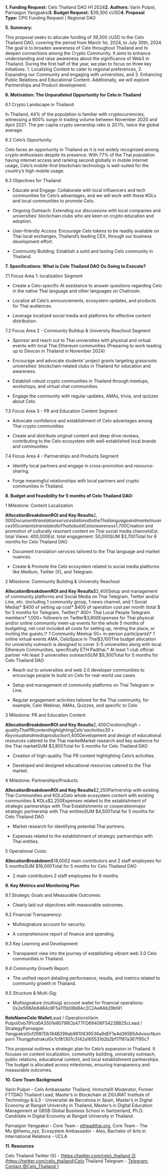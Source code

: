 **1\. Funding Request:** Celo Thailand DAO H1 2024**2\. Authors:** Varin Pulpol, Parnaigon Yangpaksi**3\. Budget Request:** $39,300 cUSD**4\. Proposal Type:** CPG Funding Request | Regional DAO

**5\. Summary:**

This proposal seeks to allocate funding of 39,300 cUSD to the Celo Thailand DAO, covering the period from March 1st, 2024, to July 30th, 2024. The goal is to broaden awareness of Celo throughout Thailand and to deepen connections among the Crypto Community. It aims to enhance understanding and raise awareness about the significance of Web3 in Thailand. During the first half of the year, we plan to focus on three key initiatives: 1. Localizing Content to cater to regional preferences, 2. Expanding our Community and engaging with universities, and 3. Enhancing Public Relations and Educational Content. Additionally, we will explore Partnerships and Product development.

**6\. Motivation: The Unparalleled Opportunity for Celo in Thailand**

6.1 Crypto Landscape in Thailand:

In Thailand, 44% of the population is familiar with cryptocurrencies, witnessing a 600% surge in trading volume between November 2020 and April 2021. The per capita crypto ownership ratio is 20.1%, twice the global average.

6.2 Celo’s Opportunity:

Celo faces an opportunity in Thailand as it is not widely recognized among crypto enthusiasts despite its presence. With 77% of the Thai population having internet access and ranking second globally in mobile internet usage, Celo’s mobile-first blockchain technology is well-suited for the country’s high mobile usage.

6.3 Objectives for Thailand:

*   Educate and Engage: Collaborate with local influencers and tech communities for Celo’s advantages, and we will work with these KOLs and local communities to promote Celo.
    
*   Ongoing Outreach: Extending our discussions with local companies and universities’ blockchain clubs who are keen on crypto education and adoption.
    
*   User-friendly Access: Encourage Celo tokens to be readily available on Thai local exchanges, Thailand’s leading CEX, through our business development effort.
    
*   Community Building: Establish a solid and lasting Celo community in Thailand.
    

**7\. Specifications: What is Celo Thailand DAO Os Going to Execute?**

7.1 Focus Area 1: localization Segment

*   Create a Celo-specific AI assistance to answer questions regarding Celo in the native Thai language and other languages on Chatroom.
    
*   Localize all Celo’s announcements, ecosystem updates, and products for Thai audiences.
    
*   Leverage localized social media and platforms for effective content distribution.
    

7.2 Focus Area 2 - Community Buildup & University Reachout Segment

*   Sponsor and reach out to Thai universities with physical and virtual events with local Thai Ethereum communities (Preparing to work leading up to Devcon in Thailand in November 2024)
    
*   Encourage and advocate students’ project grants targeting grassroots universities’ blockchain-related clubs in Thailand for education and awareness.
    
*   Establish robust crypto communities in Thailand through meetups, workshops, and virtual chat communities.
    
*   Engage the community with regular updates, AMAs, trivia, and quizzes about Celo.
    

7.3 Focus Area 3 - PR and Education Content Segment

*   Advocate confidence and establishment of Celo advantages among Thai crypto communities
    
*   Create and distribute original content and deep drive reviews, contributing to the Celo ecosystem with well-established local brands and communities
    

7.4 Focus Area 4 - Partnerships and Products Segment

*   Identify local partners and engage in cross-promotion and resource-sharing.
    
*   Forge meaningful relationships with local partners and crypto communities in Thailand.
    

**8\. Budget and Feasibility for 5 months of Celo Thailand DAO:**

1 Milestone: Content Localization

**AllocationBreakdownROI and Key Results**$2,000Document translation services tailored to the Thai language and market nuances50 contents translated to Thai to build Celo awareness$1,700Creation and promotion of culturally resonant content on Thai social media channelsEst. total Views: 400,000Est. total engagement: 50,000SUM $3,700Total for 6 months for Celo Thailand DAO

*   Document translation services tailored to the Thai language and market nuances.
    
*   Create & Promote the Celo ecosystem related to social media platforms like Medium, Twitter (X), and Telegram.
    

2 Milestone: Community Building & University Reachout

**AllocationBreakdownROI and Key Results**$2,400Setup and management of community platforms and Social Media on Thai Telegram, Twitter and/or Line, etc. (including 1 community group, 1 news channel, and 1 Social Media)\* $400 of setting up cost\* $400 of operation cost per month (total $ for 5 months for Telegram, Twitter)\* 400+ Thai Local People Telegram members\* 1,000+ followers on Twitter$3,800Expenses for Thai physical and/or online community meet-up events for the whole 5 months of budgeting, net cost included all costs for setting up, renting the place, or inviting the guests.\* 1 Community Meetup 50+ in-person participants\* 1 online virtual events AMA, CeloSpace in Thai$3,100The budget allocation for university outreach is designed to cover 3-5 universities along with local Ethereum Communities, specifically ETH Padthai.\* At least 1 club official partner \*At least 3 universities outreachSUM $9,300Total for 5 months for Celo Thailand DAO

*   Reach out to universities and web 2.0 developer communities to encourage people to build on Celo for real-world use cases.
    
*   Setup and management of community platforms on Thai Telegram or Line.
    
*   Regular engagement activities tailored for the Thai community, for example, Celo Webinar, AMAs, Quizzes, and specific to Celo
    

3 Milestone: PR and Education Content

**AllocationBreakdownROI and Key Results**$2,400Creation of high-quality Thai PR content highlighting Celo’s activities30+ Key visual and media production$1,400Development and design of educational resources catered to the Thai marketMarket research and key audience for the Thai marketSUM $3,800Total for 5 months for Celo Thailand DAO

*   Creation of high-quality Thai PR content highlighting Celo’s activities.
    
*   Developed and designed educational resources catered to the Thai market.
    

4 Milestone: Partnerships/Products

**AllocationBreakdownROI and Key Results**$2,250Partnership with existing Thai Communities and KOLsCelo whole ecosystem content with existing communities & KOLs$2,250Expenses related to the establishment of strategic partnerships with Thai Establishments or cooperationmajor strategic partnership with Thai entitiesSUM $4,500Total for 5 months for Celo Thailand DAO

*   Market research for identifying potential Thai partners.
    
*   Expenses related to the establishment of strategic partnerships with Thai entities.
    

5 Operational Costs:

**AllocationBreakdown**$18,0002 main contributors and 2 staff employees for 5 monthsSUM $18,000Total for 5 months for Celo Thailand DAO

*   2 main contributors 2 staff employees for 6 months
    

**9\. Key Metrics and Monitoring Plan**

9.1 Strategic Goals and Measurable Outcomes:

*   Clearly laid out objectives with measurable outcomes.
    

9.2 Financial Transparency:

*   Multisignature account for security.
    
*   A comprehensive report of finance and spending.
    

9.3 Key Learning and Development:

*   Transparent view into the journey of establishing vibrant web 3.0 Celo communities in Thailand.
    

9.4 Community Growth Report:

*   The unified report detailing performance, results, and metrics related to community growth in Thailand.
    

9.5 Structure & Multi-Sig:

*   Multisignature (multisig) account wallet for financial operations: 0x2e598Ab8484c8F5a115b06bBAc2C2Ae8Ab29bf41
    

**RoleNameCelo Wallet**Lead / OperationsVarin Pulpol0xb791cd0A3501e60798Cb477FD69406F5422BB25cLead / StrategyParnaigon Yangpaksi0xf2987Db184B298ab9810639536a9dEF1e4d365B5AdvisorNumporn Thungphotrakul0x7cf81307c3142a165531d2b2bf17f87a367f95c7

This proposal outlines a strategic plan for Celo’s expansion in Thailand. It focuses on content localization, community building, university outreach, public relations, educational content, and local establishment partnerships. The budget is allocated across milestones, ensuring transparency and measurable outcomes.

**10\. Core Team Background**

Varin Pulpol – Celo Ambassador Thailand, ImmortalX Moderator, Former FTTDAO Thailand Lead, Master’s in Blockchain at ZIGURAT Institute of Technology & IL3 - Universitat de Barcelona in Spain, Master’s in Digital Economy at Rangsit University in Thailand, Master’s in Digital Education Management at GBSB Global Business School in Switzerland, Ph.D. Candidate in Digital Economy at Rangsit University in Thailand.

Parnaigon Yangpaksi - Core Team - [ethpadthai.org](https://t.co/8lHxdeswg4), Core Team - The Mu @themu\_xyz, Ecosystem Ambassador - Aleo, Bachelor of Arts in International Relations - UCLA

**11\. Resources**

Celo Thailand Twitter (X) - [https://twitter.com/celo\_thailand 3](https://twitter.com/celo_thailand)Celo Thailand Telegram - [Telegram: Contact @Celo\_Thailand 1](https://t.me/Celo_Thailand)

